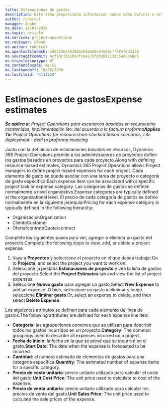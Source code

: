 ```yaml
---
title: Estimaciones de gastos
description: Este tema proporciona información sobre cómo definir o estimar los gastos basados en proyectos.
author: ruhercul
manager: Annbe
ms.date: 10/01/2020
ms.topic: article
ms.service: project-operations
ms.reviewer: kfend
ms.author: ruhercul
ms.openlocfilehash: 10872366453985561bda0c07e50cff7f5f6d333e
ms.sourcegitcommit: 4cf1dc1561b92fca4175f0b3813133c5e63ce8e6
ms.translationtype: HT
ms.contentlocale: es-ES
ms.lasthandoff: 10/28/2020
ms.locfileid: "4131724"
---
```

# <a name="expense-estimates"></a><span data-ttu-id="b8b67-103">Estimaciones de gastos</span><span class="sxs-lookup"><span data-stu-id="b8b67-103">Expense estimates</span></span>
<span data-ttu-id="b8b67-104">_**Se aplica a:** Project Operations para escenarios basados en recursos/no mantenidos, implementación lite: del acuerdo a la factura proforma_</span><span class="sxs-lookup"><span data-stu-id="b8b67-104">_**Applies To:** Project Operations for resource/non-stocked based scenarios, Lite deployment - deal to proforma invoicing_</span></span>

<span data-ttu-id="b8b67-105">Junto con la definición de estimaciones basadas en recursos, Dynamics 365 Project Operations permite a los administradores de proyectos definir los gastos basados en proyectos para cada proyecto.</span><span class="sxs-lookup"><span data-stu-id="b8b67-105">Along with defining resource-based estimates, Dynamics 365 Project Operations allows Project managers to define project-based expenses for each project.</span></span> <span data-ttu-id="b8b67-106">Cada elemento de gasto se puede asociar con una tarea de proyecto o categoría de gasto específica.</span><span class="sxs-lookup"><span data-stu-id="b8b67-106">Each expense item can be associated with a specific project task or expense category.</span></span> <span data-ttu-id="b8b67-107">Las categorías de gastos se definen normalmente a nivel organizativo.</span><span class="sxs-lookup"><span data-stu-id="b8b67-107">Expense categories are typically defined at the organizational level.</span></span> <span data-ttu-id="b8b67-108">El precio de cada categoría de gastos se define normalmente en la siguiente jerarquía:</span><span class="sxs-lookup"><span data-stu-id="b8b67-108">Pricing for each expense category is typically defined in the following hierarchy:</span></span>

- <span data-ttu-id="b8b67-109">Organización</span><span class="sxs-lookup"><span data-stu-id="b8b67-109">Organization</span></span>
- <span data-ttu-id="b8b67-110">Cliente</span><span class="sxs-lookup"><span data-stu-id="b8b67-110">Customer</span></span>
- <span data-ttu-id="b8b67-111">Oferta/contrato</span><span class="sxs-lookup"><span data-stu-id="b8b67-111">Quote/contract</span></span>

<span data-ttu-id="b8b67-112">Complete los siguientes pasos para ver, agregar o eliminar un gasto del proyecto.</span><span class="sxs-lookup"><span data-stu-id="b8b67-112">Complete the following steps to view, add, or delete a project expense.</span></span>

1. <span data-ttu-id="b8b67-113">Vaya a **Proyectos** y seleccione el proyecto en el que desea trabajar.</span><span class="sxs-lookup"><span data-stu-id="b8b67-113">Go to **Projects**, and select the project you want to work on.</span></span>
2. <span data-ttu-id="b8b67-114">Seleccione la pestaña **Estimaciones de proyecto** y vea la lista de gastos del proyecto.</span><span class="sxs-lookup"><span data-stu-id="b8b67-114">Select the **Project Estimates** tab and view the list of project expenses.</span></span>
3. <span data-ttu-id="b8b67-115">Seleccione **Nuevo gasto** para agregar un gasto.</span><span class="sxs-lookup"><span data-stu-id="b8b67-115">Select **New Expense** to add an expense.</span></span> <span data-ttu-id="b8b67-116">O bien, seleccione un gasto a eliminar y luego seleccione **Eliminar gasto**.</span><span class="sxs-lookup"><span data-stu-id="b8b67-116">Or, select an expense to delete, and then select **Delete Expense**.</span></span>

<span data-ttu-id="b8b67-117">Los siguientes atributos se definen para cada elemento de línea de gastos:</span><span class="sxs-lookup"><span data-stu-id="b8b67-117">The following attributes are defined for each expense line item:</span></span>

- <span data-ttu-id="b8b67-118">**Categoría**: las agrupaciones comunes que se utilizan para describir todos los gastos incurridos en un proyecto.</span><span class="sxs-lookup"><span data-stu-id="b8b67-118">**Category**: The common groupings used to describe all expenses incurred on a project.</span></span>
- <span data-ttu-id="b8b67-119">**Fecha de inicio**: la fecha en la que se prevé que se incurrirá en el gasto.</span><span class="sxs-lookup"><span data-stu-id="b8b67-119">**Start Date**: The date when the expense is forecasted to be incurred.</span></span>
- <span data-ttu-id="b8b67-120">**Cantidad**: el número estimado de elementos de gastos para una categoría específica.</span><span class="sxs-lookup"><span data-stu-id="b8b67-120">**Quantity**: The estimated number of expense items for a specific category.</span></span>
- <span data-ttu-id="b8b67-121">**Precio de coste unitario**: precio unitario utilizado para calcular el coste del gasto.</span><span class="sxs-lookup"><span data-stu-id="b8b67-121">**Unit Cost Price**: The unit price used to calculate to cost of the expense.</span></span>
- <span data-ttu-id="b8b67-122">**Precio de venta unitario**: precio unitario utilizado para calcular los precios de venta del gasto.</span><span class="sxs-lookup"><span data-stu-id="b8b67-122">**Unit Sales Price**: The unit price used to calculate the sale prices of the expense.</span></span>

